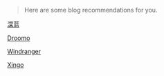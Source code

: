 
> Here are some blog recommendations for you.

[深蓝](https://blog.inmind.ltd)

[Droomo](https://droomo.top)

[Windranger](http://windranger.wang)

[Xingo](https://blog.xingoxu.com)

